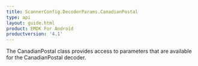 ```yaml
---
title: ScannerConfig.DecoderParams.CanadianPostal
type: api
layout: guide.html
product: EMDK For Android
productversion: '4.1'
---
```



The CanadianPostal class provides access to parameters that are
 available for the CanadianPostal decoder.












